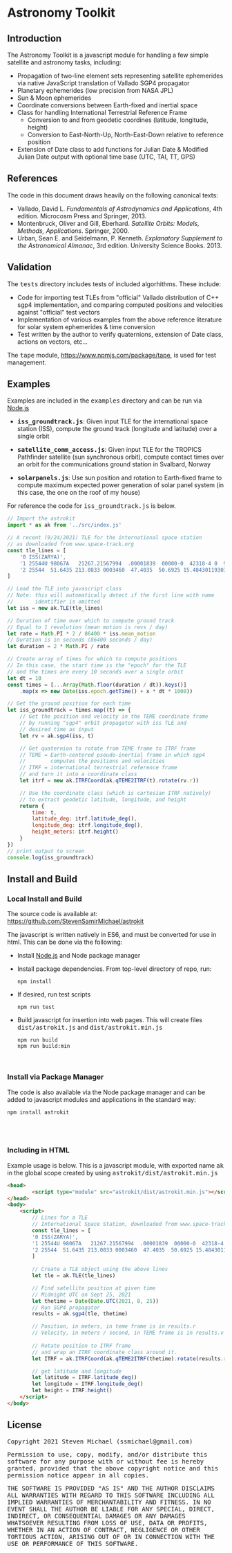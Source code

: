 # **Astronomy Toolkit**

## **Introduction**

The Astronomy Toolkit is a javascript module for handling a few simple satellite and astronomy tasks, including:

* Propagation of two-line element sets representing satellite ephemerides via native JavaScript translation of Vallado SGP4 propagator
* Planetary ephemerides (low precision from NASA JPL)
* Sun & Moon ephemerides
* Coordinate conversions between Earth-fixed and inertial space
* Class for handling International Terrestrial Reference Frame
    * Conversion to and from geodetic coordines (latitude, longitude, height)
    * Conversion to East-North-Up, North-East-Down relative to reference position
* Extension of Date class to add functions for Julian Date & Modified Julian Date output with optional time base (UTC, TAI, TT, GPS)

## **References**

The code in this document draws heavily on the following canonical texts:

* Vallado, David L.  *Fundamentals of Astrodynamics and Applications*, 4th edition. Microcosm Press and Springer, 2013.
* Montenbruck, Oliver and Gill, Eberhard. *Satellite Orbits: Models, Methods, Applications*.  Springer, 2000.
* Urban, Sean E. and Seidelmann, P. Kenneth. *Explanatory Supplement to the Astronomical Almanac*, 3rd edition.  University Science Books.  2013.

## **Validation**

The <tt>tests</tt> directory includes tests of included algorhithms.  These include:

* Code for importing test TLEs from "official" Vallado distribution of C++ sgp4 implementation, and comparing computed positions and velocities against "official" test vectors 
* Implementation of various examples from the above reference literature for solar system ephemerides & time conversion
* Test written by the author to verify quaternions, extension of Date class, actions on vectors, etc...

The <tt>tape</tt> module, https://www.npmjs.com/package/tape, is used for test management.

## **Examples** 

Examples are included in the <tt>examples</tt> directory and can be run via [Node.js](http://nodejs.org/)
* **<tt>iss_groundtrack.js</tt>**: Given input TLE for the international space station (ISS), compute the ground track (longitude and latitude) over a single orbit

* **<tt>satellite_comm_access.js</tt>**: Given input TLE for the TROPICS Pathfinder satellite (sun synchronous orbit), compute contact times over an orbit for the communications ground station in Svalbard, Norway

* **<tt>solarpanels.js</tt>**: Use sun position and rotation to Earth-fixed frame to compute maximum expected power generation of solar panel system (in this case, the one on the roof of my house)

For reference the code for <tt>iss_groundtrack.js</tt> is below.

```js
// Import the astrokit
import * as ak from '../src/index.js'

// A recent (9/24/2021) TLE for the international space station
// as downloaded from www.space-track.org
const tle_lines = [
    '0 ISS(ZARYA)',
    '1 25544U 98067A   21267.21567994  .00001839  00000-0  42318-4 0  9994',
    '2 25544  51.6435 213.0833 0003460  47.4035  50.6925 15.48430119303944',
]

// Load the TLE into javascript class
// Note: this will automatically detect if the first line with name 
//       identifier is omitted
let iss = new ak.TLE(tle_lines)

// Duration of time over which to compute ground track
// Equal to 1 revolution (mean motion is revs / day)
let rate = Math.PI * 2 / 86400 * iss.mean_motion
// Duration is in seconds (86400 seconds / day)
let duration = 2 * Math.PI / rate

// Create array of times for which to compute positions
// In this case, the start time is the "epoch" for the TLE
// and the times are every 10 seconds over a single orbit
let dt = 10
const times = [...Array(Math.floor(duration / dt)).keys()]
    .map(x => new Date(iss.epoch.getTime() + x * dt * 1000))

// Get the ground position for each time
let iss_groundtrack = times.map((t) => {
    // Get the position and velocity in the TEME coordinate frame
    // by running "sgp4" orbit propagator with iss TLE and
    // desired time as input
    let rv = ak.sgp4(iss, t)

    // Get quaternion to rotate from TEME frame to ITRF frame
    // TEME = Earth-centered pseudo-inertial frame in which sgp4
    //        computes the positions and velocities
    // ITRF = international terrestrial reference frame
    // and turn it into a coordinate class
    let itrf = new ak.ITRFCoord(ak.qTEME2ITRF(t).rotate(rv.r))

    // Use the coordinate class (which is cartesian ITRF natively)
    // to extract geodetic latitude, longitude, and height
    return {
        time: t,
        latitude_deg: itrf.latitude_deg(),
        longitude_deg: itrf.longitude_deg(),
        height_meters: itrf.height()
    }
})
// print output to screen
console.log(iss_groundtrack)
```

## **Install and Build**

### **Local Install and Build**

The source code is available at: https://github.com/StevenSamirMichael/astrokit

The javascript is written natively in ES6, and must be converted for use in html.  This can be done via the following:
* Install [Node.js](https://nodejs.org/) and Node package manager
* Install package dependencies. From top-level directory of repo, run:
    ```
    npm install
    ```
* If desired, run test scripts
    ```
    npm run test
    ```
* Build javascript for insertion into web pages. This will create files <tt>dist/astrokit.js</tt> and <tt>dist/astrokit.min.js</tt>

    ```
    npm run build
    npm run build:min
    ```
<br>

### **Install via Package Manager**

The code is also available via the Node package manager and can be added to javascript modules and applications in the standard way:
```
npm install astrokit
```
<br>
<br>

### **Including in HTML**
Example usage is below.  This is a javascript module, with exported name <tt>ak</tt> in the global scope created by using <tt>astrokit/dist/astrokit.min.js</tt>

```html
<head>
        <script type="module" src="astrokit/dist/astrokit.min.js"></script>
</head>
<body>
    <script>
        // Lines for a TLE
        // International Space Station, downloaded from www.space-track.org, 9/24/21
        const tle_lines = [
        '0 ISS(ZARYA)',
        '1 25544U 98067A   21267.21567994  .00001839  00000-0  42318-4 0  9994',
        '2 25544  51.6435 213.0833 0003460  47.4035  50.6925 15.48430119303944',
        ]
        
        // Create a TLE object using the above lines
        let tle = ak.TLE(tle_lines)

        // Find satellite position at given time
        // Midnight UTC on Sept 25, 2021
        let thetime = Date(Date.UTC(2021, 8, 25))
        // Run SGP4 propagator
        results = ak.sgp4(tle, thetime)

        // Position, in meters, in teme frame is in results.r
        // Velocity, in meters / second, in TEME frame is in results.v
        
        // Rotate position to ITRF frame
        // and wrap an ITRF coordinate class around it.
        let ITRF = ak.ITRFCoord(ak.qTEME2ITRF(thetime).rotate(results.r))

        // get latitude and longitude
        let latitude = ITRF.latitude_deg()
        let longitude = ITRF.longitude_deg()
        let height = ITRF.height()
    </script>
</body>
```

## **License**

<tt>
Copyright 2021 Steven Michael (ssmichael@gmail.com)

Permission to use, copy, modify, and/or distribute this software for any purpose with or without fee is hereby granted, provided that the above copyright notice and this permission notice appear in all copies.

THE SOFTWARE IS PROVIDED "AS IS" AND THE AUTHOR DISCLAIMS ALL WARRANTIES WITH REGARD TO THIS SOFTWARE INCLUDING ALL IMPLIED WARRANTIES OF MERCHANTABILITY AND FITNESS. IN NO EVENT SHALL THE AUTHOR BE LIABLE FOR ANY SPECIAL, DIRECT, INDIRECT, OR CONSEQUENTIAL DAMAGES OR ANY DAMAGES WHATSOEVER RESULTING FROM LOSS OF USE, DATA OR PROFITS, WHETHER IN AN ACTION OF CONTRACT, NEGLIGENCE OR OTHER TORTIOUS ACTION, ARISING OUT OF OR IN CONNECTION WITH THE USE OR PERFORMANCE OF THIS SOFTWARE.
</tt>
